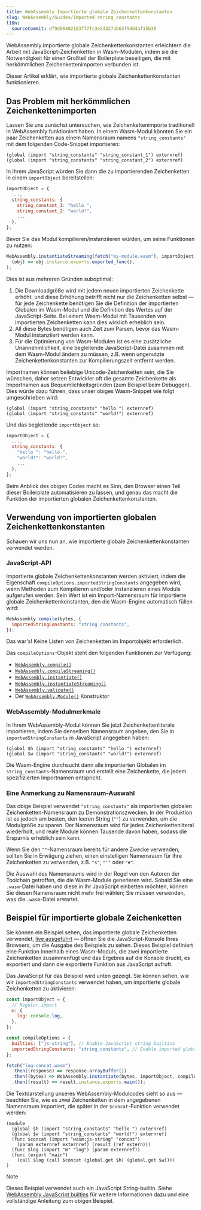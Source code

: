 ```yaml
---
title: WebAssembly Importierte globale Zeichenkettenkonstanten
slug: WebAssembly/Guides/Imported_string_constants
l10n:
  sourceCommit: df9d06402163f77fc3e2d327ab63f9dd4af15b38
---
```


WebAssembly importierte globale Zeichenkettenkonstanten erleichtern die Arbeit mit JavaScript-Zeichenketten in Wasm-Modulen, indem sie die Notwendigkeit für einen Großteil der Boilerplate beseitigen, die mit herkömmlichen Zeichenkettenimporten verbunden ist.

Dieser Artikel erklärt, wie importierte globale Zeichenkettenkonstanten funktionieren.

## Das Problem mit herkömmlichen Zeichenkettenimporten

Lassen Sie uns zunächst untersuchen, wie Zeichenkettenimporte traditionell in WebAssembly funktioniert haben. In einem Wasm-Modul könnten Sie ein paar Zeichenketten aus einem Namensraum namens `"string_constants"` mit dem folgenden Code-Snippet importieren:

```wasm
(global (import "string_constants" "string_constant_1") externref)
(global (import "string_constants" "string_constant_2") externref)
```

In Ihrem JavaScript würden Sie dann die zu importierenden Zeichenketten in einem `importObject` bereitstellen:

```js
importObject = {
  ...,
  string_constants: {
    string_constant_1: "hello ",
    string_constant_2: "world!",
    ...
  },
};
```

Bevor Sie das Modul kompilieren/instanziieren würden, um seine Funktionen zu nutzen:

```js
WebAssembly.instantiateStreaming(fetch("my-module.wasm"), importObject).then(
  (obj) => obj.instance.exports.exported_func(),
);
```

Dies ist aus mehreren Gründen suboptimal:

1. Die Downloadgröße wird mit jedem neuen importierten Zeichenkette erhöht, und diese Erhöhung betrifft nicht nur die Zeichenketten selbst — für jede Zeichenkette benötigen Sie die Definition der importierten Globalen im Wasm-Modul und die Definition des Wertes auf der JavaScript-Seite. Bei einem Wasm-Modul mit Tausenden von importierten Zeichenketten kann dies wirklich erheblich sein.
2. All diese Bytes benötigen auch Zeit zum Parsen, bevor das Wasm-Modul instanziiert werden kann.
3. Für die Optimierung von Wasm-Modulen ist es eine zusätzliche Unannehmlichkeit, eine begleitende JavaScript-Datei zusammen mit dem Wasm-Modul ändern zu müssen, z.B. wenn ungenutzte Zeichenkettenkonstanten zur Kompilierungszeit entfernt werden.

Importnamen können beliebige Unicode-Zeichenketten sein, die Sie wünschen, daher setzen Entwickler oft die gesamte Zeichenkette als Importnamen aus Bequemlichkeitsgründen (zum Beispiel beim Debuggen). Dies würde dazu führen, dass unser obiges Wasm-Snippet wie folgt umgeschrieben wird:

```wasm
(global (import "string_constants" "hello ") externref)
(global (import "string_constants" "world!") externref)
```

Und das begleitende `importObject` so:

```js
importObject = {
  ...,
  string_constants: {
    "hello ": "hello ",
    "world!": "world!",
    ...
  },
};
```

Beim Anblick des obigen Codes macht es Sinn, den Browser einen Teil dieser Boilerplate automatisieren zu lassen, und genau das macht die Funktion der importierten globalen Zeichenkettenkonstanten.

## Verwendung von importierten globalen Zeichenkettenkonstanten

Schauen wir uns nun an, wie importierte globale Zeichenkettenkonstanten verwendet werden.

### JavaScript-API

Importierte globale Zeichenkettenkonstanten werden aktiviert, indem die Eigenschaft `compileOptions.importedStringConstants` angegeben wird, wenn Methoden zum Kompilieren und/oder Instanziieren eines Moduls aufgerufen werden. Sein Wert ist ein Import-Namensraum für importierte globale Zeichenkettenkonstanten, den die Wasm-Engine automatisch füllen wird:

```js
WebAssembly.compile(bytes, {
  importedStringConstants: "string_constants",
});
```

Das war's! Keine Listen von Zeichenketten im Importobjekt erforderlich.

Das `compileOptions`-Objekt steht den folgenden Funktionen zur Verfügung:

- [`WebAssembly.compile()`](/de/docs/WebAssembly/Reference/JavaScript_interface/compile_static)
- [`WebAssembly.compileStreaming()`](/de/docs/WebAssembly/Reference/JavaScript_interface/compileStreaming_static)
- [`WebAssembly.instantiate()`](/de/docs/WebAssembly/Reference/JavaScript_interface/instantiate_static)
- [`WebAssembly.instantiateStreaming()`](/de/docs/WebAssembly/Reference/JavaScript_interface/instantiateStreaming_static)
- [`WebAssembly.validate()`](/de/docs/WebAssembly/Reference/JavaScript_interface/validate_static)
- Der [`WebAssembly.Module()`](/de/docs/WebAssembly/Reference/JavaScript_interface/Module/Module) Konstruktor

### WebAssembly-Modulmerkmale

In Ihrem WebAssembly-Modul können Sie jetzt Zeichenkettenliterale importieren, indem Sie denselben Namensraum angeben, den Sie in `importedStringConstants` in JavaScript angegeben haben:

```wasm
(global $h (import "string_constants" "hello ") externref)
(global $w (import "string_constants" "world!") externref)
```

Die Wasm-Engine durchsucht dann alle importierten Globalen im `string_constants`-Namensraum und erstellt eine Zeichenkette, die jedem spezifizierten Importnamen entspricht.

### Eine Anmerkung zu Namensraum-Auswahl

Das obige Beispiel verwendet `"string_constants"` als importierten globalen Zeichenketten-Namensraum zu Demonstrationszwecken. In der Produktion ist es jedoch am besten, den leeren String (`""`) zu verwenden, um die Modulgröße zu sparen. Der Namensraum wird für jedes Zeichenkettenliteral wiederholt, und reale Module können Tausende davon haben, sodass die Ersparnis erheblich sein kann.

Wenn Sie den `""`-Namensraum bereits für andere Zwecke verwenden, sollten Sie in Erwägung ziehen, einen einstelligen Namensraum für Ihre Zeichenketten zu verwenden, z.B. `"s"`, `"'"` oder `"#"`.

Die Auswahl des Namensraums wird in der Regel von den Autoren der Toolchain getroffen, die die Wasm-Module generieren wird. Sobald Sie eine `.wasm`-Datei haben und diese in Ihr JavaScript einbetten möchten, können Sie diesen Namensraum nicht mehr frei wählen; Sie müssen verwenden, was die `.wasm`-Datei erwartet.

## Beispiel für importierte globale Zeichenketten

Sie können ein Beispiel sehen, das importierte globale Zeichenketten verwendet, [live ausgeführt](https://mdn.github.io/webassembly-examples/js-builtin-examples/instantiate/) — öffnen Sie die JavaScript-Konsole Ihres Browsers, um die Ausgabe des Beispiels zu sehen. Dieses Beispiel definiert eine Funktion innerhalb eines Wasm-Moduls, die zwei importierte Zeichenketten zusammenfügt und das Ergebnis auf die Konsole druckt, es exportiert und dann die exportierte Funktion aus JavaScript aufruft.

Das JavaScript für das Beispiel wird unten gezeigt. Sie können sehen, wie wir `importedStringConstants` verwendet haben, um importierte globale Zeichenketten zu aktivieren:

```js
const importObject = {
  // Regular import
  m: {
    log: console.log,
  },
};

const compileOptions = {
  builtins: ["js-string"], // Enable JavaScript string builtins
  importedStringConstants: "string_constants", // Enable imported global string constants
};

fetch("log-concat.wasm")
  .then((response) => response.arrayBuffer())
  .then((bytes) => WebAssembly.instantiate(bytes, importObject, compileOptions))
  .then((result) => result.instance.exports.main());
```

Die Textdarstellung unseres WebAssembly-Modulcodes sieht so aus — beachten Sie, wie es zwei Zeichenketten in dem angegebenen Namensraum importiert, die später in der `$concat`-Funktion verwendet werden:

```wasm
(module
  (global $h (import "string_constants" "hello ") externref)
  (global $w (import "string_constants" "world!") externref)
  (func $concat (import "wasm:js-string" "concat")
    (param externref externref) (result (ref extern)))
  (func $log (import "m" "log") (param externref))
  (func (export "main")
    (call $log (call $concat (global.get $h) (global.get $w))))
)
```

> [!NOTE]
> Dieses Beispiel verwendet auch ein JavaScript String-builtin. Siehe [WebAssembly JavaScript builtins](/de/docs/WebAssembly/Guides/JavaScript_builtins) für weitere Informationen dazu und eine vollständige Anleitung zum obigen Beispiel.
